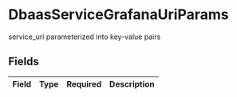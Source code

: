 # DbaasServiceGrafanaUriParams

service_uri parameterized into key-value pairs


## Fields

| Field       | Type        | Required    | Description |
| ----------- | ----------- | ----------- | ----------- |